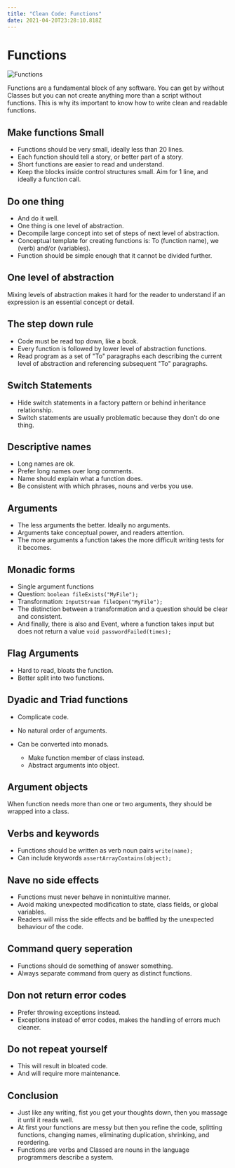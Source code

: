 ```yaml
---
title: "Clean Code: Functions"
date: 2021-04-20T23:28:10.818Z
---
```

# Functions

![Functions](/img/220px-function_machine2.svg.png "Functions")

Functions are a fundamental block of any software. You can get by without Classes but you can not create anything more than a script without functions. This is why its important to know how to write clean and readable functions.

## Make functions Small

* Functions should be very small, ideally less than 20 lines.
* Each function should tell a story, or better part of a story.
* Short functions are easier to read and understand.
* Keep the blocks inside control structures small. Aim for 1 line, and ideally a function call.

## Do one thing

* And do it well.
* One thing is one level of abstraction.
* Decompile large concept into set of steps of next level of abstraction.
* Conceptual template for creating functions is: To (function name), we (verb) and/or (variables).
* Function should be simple enough that it cannot be divided further.

## One level of abstraction

Mixing levels of abstraction makes it hard for the reader to understand if an expression is an essential concept or detail.

## The step down rule

* Code must be read top down, like a book.
* Every function is followed by lower level of abstraction functions.
* Read program as a set of "To" paragraphs each describing the current level of abstraction and referencing subsequent "To" paragraphs.

## Switch Statements

* Hide switch statements in a factory pattern or behind inheritance relationship.
* Switch statements are usually problematic because they don't do one thing.

## Descriptive names

* Long names are ok.
* Prefer long names over long comments.
* Name should explain what a function does.
* Be consistent with which phrases, nouns and verbs you use.

## Arguments

* The less arguments the better. Ideally no arguments.
* Arguments take conceptual power, and readers attention.
* The more arguments a function takes the more difficult writing tests for it becomes.

## Monadic forms

* Single argument functions
* Question: `boolean fileExists("MyFile");`
* Transformation: `InputStream fileOpen("MyFile");`
* The distinction between a transformation and a question should be clear and consistent.
* And finally, there is also and Event, where a function takes input but does not return a value `void passwordFailed(times);`

## Flag Arguments

* Hard to read, bloats the function.
* Better split into two functions.

## Dyadic and Triad functions

* Complicate code.
* No natural order of arguments.
* Can be converted into monads.

  * Make function member of class instead.
  * Abstract arguments into object.



## Argument objects

When function needs more than one or two arguments, they should be wrapped into a class.

## Verbs and keywords

* Functions should be written as verb noun pairs ```write(name);```
* Can include keywords ```assertArrayContains(object);```

## Nave no side effects

* Functions must never behave in nonintuitive manner.
* Avoid making unexpected modification to state, class fields, or global variables.
* Readers will miss the side effects and be baffled by the unexpected behaviour of the code.

## Command query seperation

* Functions should de something of answer something.
* Always separate command from query as distinct functions.

## Don not return error codes

* Prefer throwing exceptions instead.
* Exceptions instead of error codes, makes the handling of errors much cleaner.

## Do not repeat yourself

* This will result in bloated code.
* And will require more maintenance.

## Conclusion

* Just like any writing, fist you get your thoughts down, then you massage it until it reads well.
* At first your functions are messy but then you refine the code, splitting functions, changing names, eliminating duplication, shrinking, and reordering.
* Functions are verbs and Classed are nouns in the language programmers describe a system.






















